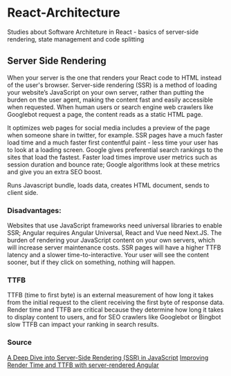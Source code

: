 # React-Architecture
Studies about Software Architeture in React - basics of server-side rendering, state management and code splitting

## Server Side Rendering
When your server is the one that renders your React code to HTML instead of the user's browser. Server-side rendering (SSR) is a method of loading your website’s JavaScript on your own server, rather than putting the burden on the user agent, making the content fast and easily accessible when requested. When human users or search engine web crawlers like Googlebot request a page, the content reads as a static HTML page.

It optimizes web pages for social media includes a preview of the page when someone share in twitter, for example.
SSR pages have a much faster load time and a much faster first contentful paint  -  less time your user has to look at a loading screen.
Google gives preferential search rankings to the sites that load the fastest. Faster load times improve user metrics such as session duration and bounce rate; Google algorithms look at these metrics and give you an extra SEO boost.

Runs Javascript bundle, loads data, creates HTML document, sends to client side.

### Disadvantages:
Websites that use JavaScript frameworks need universal libraries to enable SSR; Angular requires Angular Universal, React and Vue need Next.JS.
The burden of rendering your JavaScript content on your own servers, which will increase server maintenance costs.
SSR pages will have a higher TTFB latency and a slower time-to-interactive. Your user will see the content sooner, but if they click on something, nothing will happen.

### TTFB
TTFB (time to first byte) is an external measurement of how long it takes from the initial request to the client receiving the first byte of response data.
Render time and TTFB are critical because they determine how long it takes to display content to users, and for SEO crawlers like Googlebot or Bingbot slow TTFB can impact your ranking in search results.

### Source
[A Deep Dive into Server-Side Rendering (SSR) in JavaScript](https://towardsdev.com/server-side-rendering-srr-in-javascript-a1b7298f0d04)
[Improving Render Time and TTFB with server-rendered Angular](https://medium.com/shopstyle-engineering/improving-render-time-and-ttfb-in-with-server-rendered-angular-5fe8b87f4cd7)
